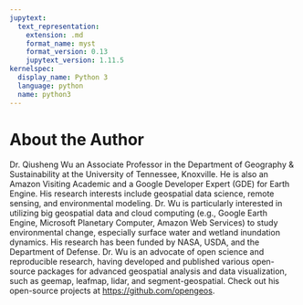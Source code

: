 ```yaml
---
jupytext:
  text_representation:
    extension: .md
    format_name: myst
    format_version: 0.13
    jupytext_version: 1.11.5
kernelspec:
  display_name: Python 3
  language: python
  name: python3
---
```


# About the Author

Dr. Qiusheng Wu an Associate Professor in the Department of Geography & Sustainability at the University of Tennessee, Knoxville. He is also an Amazon Visiting Academic and a Google Developer Expert (GDE) for Earth Engine. His research interests include geospatial data science, remote sensing, and environmental modeling. Dr. Wu is particularly interested in utilizing big geospatial data and cloud computing (e.g., Google Earth Engine, Microsoft Planetary Computer, Amazon Web Services) to study environmental change, especially surface water and wetland inundation dynamics. His research has been funded by NASA, USDA, and the Department of Defense. Dr. Wu is an advocate of open science and reproducible research, having developed and published various open-source packages for advanced geospatial analysis and data visualization, such as geemap, leafmap, lidar, and segment-geospatial. Check out his open-source projects at <https://github.com/opengeos>.

